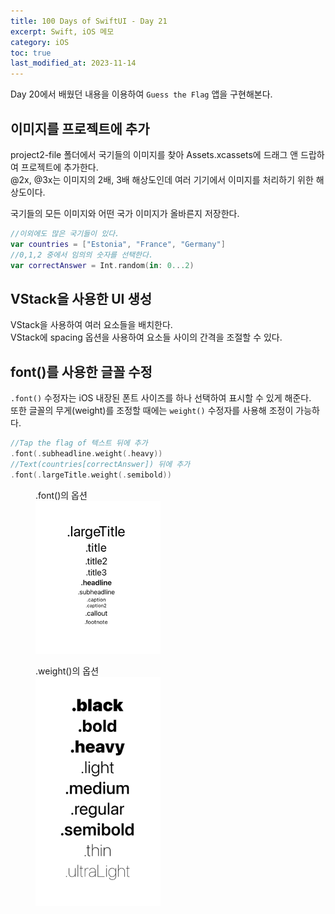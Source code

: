 ```yaml
---
title: 100 Days of SwiftUI - Day 21
excerpt: Swift, iOS 메모
category: iOS
toc: true
last_modified_at: 2023-11-14
---
```


Day 20에서 배웠던 내용을 이용하여 `Guess the Flag` 앱을 구현해본다.  

## 이미지를 프로젝트에 추가

project2-file 폴더에서 국기들의 이미지를 찾아 Assets.xcassets에 드래그 앤 드랍하여 프로젝트에 추가한다.  
@2x, @3x는 이미지의 2배, 3배 해상도인데 여러 기기에서 이미지를 처리하기 위한 해상도이다. 

국기들의 모든 이미지와 어떤 국가 이미지가 올바른지 저장한다.

~~~swift
//이외에도 많은 국기들이 있다.
var countries = ["Estonia", "France", "Germany"]
//0,1,2 중에서 임의의 숫자를 선택한다.
var correctAnswer = Int.random(in: 0...2)
~~~

## VStack을 사용한 UI 생성

VStack을 사용하여 여러 요소들을 배치한다.  
VStack에 spacing 옵션을 사용하여 요소들 사이의 간격을 조절할 수 있다.


## font()를 사용한 글꼴 수정

`.font()` 수정자는 iOS 내장된 폰트 사이즈를 하나 선택하여 표시할 수 있게 해준다.  
또한 글꼴의 무게(weight)를 조정할 때에는 `weight()` 수정자를 사용해 조정이 가능하다.

~~~swift
//Tap the flag of 텍스트 뒤에 추가
.font(.subheadline.weight(.heavy))
//Text(countries[correctAnswer]) 뒤에 추가
.font(.largeTitle.weight(.semibold))
~~~


<figure>
<figcaption>.font()의 옵션</figcaption>
    <img src="../../assets/images/pages/iOS/2023-11-10-Day21/font.png" alt=".font()의 옵션" width="200"/>
</figure>
<figure>
    <figcaption>.weight()의 옵션</figcaption>
    <img src="../../assets/images/pages/iOS/2023-11-10-Day21/weight.png" alt=".weight()의 옵션" width="200"/>
</figure>


